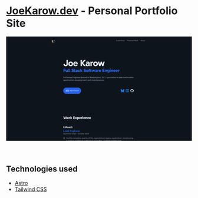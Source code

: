 <!-- markdownlint-disable MD033 -->
# [JoeKarow.dev](https://joekarow.dev) - Personal Portfolio Site

<div align='center'>

![Scrolling page preview](docs/img/screenshot.webp)

</div>
<br>

## Technologies used

- [Astro](https://astro.build/)
- [Tailwind CSS](https://tailwindcss.com/)
